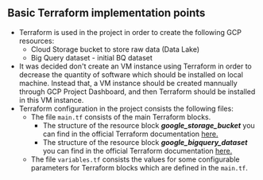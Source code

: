 ## Basic Terraform implementation points

- Terraform is used in the project in order to create the following GCP resources:  
  - Cloud Storage bucket to store raw data (Data Lake) 
  - Big Query dataset - initial BQ dataset
- It was decided don't create an VM instance using Terraform in order to decrease the quantity of software which should be installed on local machine. Instead that, a VM instance should be created mannually through GCP Project Dashboard, and then Terraform should be installed in this VM instance.
- Terraform configuration in the project consists the following files:  
  - The file `main.tf` consists of the main Terraform blocks.  
    - The structure of the resource block _**google_storage_bucket**_ you can find in the official Terraform documentation [here.](https://registry.terraform.io/providers/hashicorp/google/latest/docs/resources/storage_bucket)
    - The structure of the resource block _**google_bigquery_dataset**_ you can find in the official Terraform documentation [here.](https://registry.terraform.io/providers/hashicorp/google/latest/docs/resources/bigquery_dataset)
  - The file `variables.tf` consists the values for some configurable parameters for Terraform blocks which are defined in the `main.tf`.

